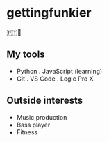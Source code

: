 # gettingfunkier

🇵🇹🏴󠁧󠁢󠁳󠁣󠁴󠁿

## My tools  
- Python . JavaScript (learning)
- Git . VS Code . Logic Pro X  

## Outside interests
- Music production
- Bass player
- Fitness
